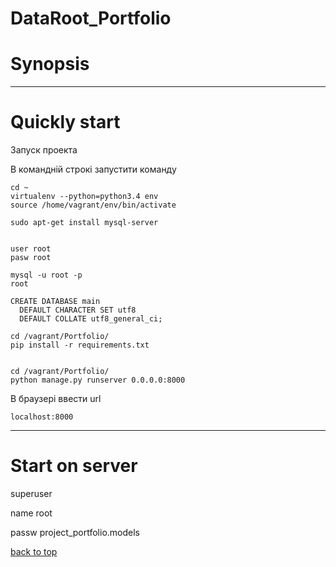 # DataRoot_Portfolio

# Synopsis


---
# Quickly start

Запуск проекта

В командній строкі запустити команду

```console
cd ~
virtualenv --python=python3.4 env
source /home/vagrant/env/bin/activate

sudo apt-get install mysql-server


user root
pasw root

mysql -u root -p
root

CREATE DATABASE main
  DEFAULT CHARACTER SET utf8
  DEFAULT COLLATE utf8_general_ci;

cd /vagrant/Portfolio/
pip install -r requirements.txt


cd /vagrant/Portfolio/
python manage.py runserver 0.0.0.0:8000

```

В браузері ввести url

```console
localhost:8000
```

---
# Start on server

superuser

name root

passw project_portfolio.models

[back to top](#synopsis)

